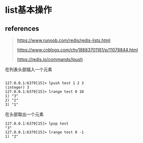 # list基本操作

## references

> https://www.runoob.com/redis/redis-lists.html
>
> https://www.cnblogs.com/chy18883701161/p/11078844.html
>
> https://redis.io/commands/lpush


在列表头部插入一个元素
```

127.0.0.1:6379[15]> lpush test 1 2 3
(integer) 3
127.0.0.1:6379[15]> lrange test 0 10
1) "3"
2) "2"
3) "1"
```

在头部取出一个元素

```
127.0.0.1:6379[15]> lpop test
"3"
127.0.0.1:6379[15]> lrange test 0 -1
1) "2"
```

